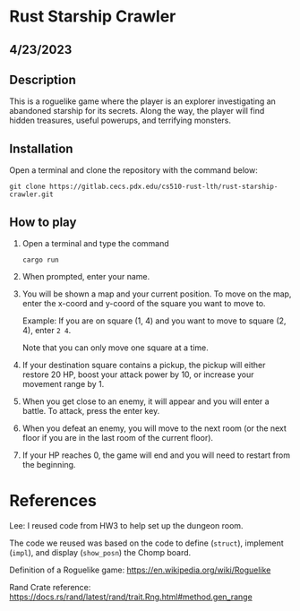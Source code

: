 # Rust Starship Crawler
## 4/23/2023

## Description

This is a roguelike game where the player is an explorer investigating an abandoned starship for its secrets. Along the way, the player will find hidden treasures, useful powerups, and terrifying monsters. 

## Installation

Open a terminal and clone the repository with the command below:

`git clone https://gitlab.cecs.pdx.edu/cs510-rust-lth/rust-starship-crawler.git`

## How to play

1) Open a terminal and type the command 

    `cargo run`

2) When prompted, enter your name.

3) You will be shown a map and your current position. To move on the map, enter the x-coord and y-coord of the square you want to move to.

    Example: If you are on square (1, 4) and you want to move to square (2, 4), enter `2 4`.

    Note that you can only move one square at a time.

4) If your destination square contains a pickup, the pickup will either restore 20 HP, boost your attack power by 10, or increase your movement range by 1.

5) When you get close to an enemy, it will appear and you will enter a battle. To attack, press the enter key.

6) When you defeat an enemy, you will move to the next room (or the next floor if you are in the last room of the current floor).

7) If your HP reaches 0, the game will end and you will need to restart from the beginning. 

# References

Lee: I reused code from HW3 to help set up the dungeon room.

The code we reused was based on the code to define (`struct`), implement (`impl`), and display (`show_posn`) the Chomp board.

Definition of a Roguelike game:
https://en.wikipedia.org/wiki/Roguelike

Rand Crate reference:
https://docs.rs/rand/latest/rand/trait.Rng.html#method.gen_range